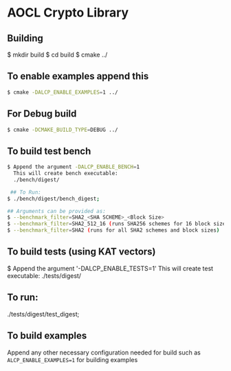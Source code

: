 
# AOCL Crypto Library

## Building

$ mkdir build
$ cd build
$ cmake ../


## To enable examples append this
```sh
$ cmake -DALCP_ENABLE_EXAMPLES=1 ../
```


## For Debug build

```sh
$ cmake -DCMAKE_BUILD_TYPE=DEBUG ../
```

## To build test bench

```sh
$ Append the argument -DALCP_ENABLE_BENCH=1
  This will create bench executable:
  ./bench/digest/

 ## To Run:
$ ./bench/digest/bench_digest;

## Arguments can be provided as:
$ --benchmark_filter=SHA2_<SHA SCHEME>_<Block Size>
$ --benchmark_filter=SHA2_512_16 (runs SHA256 schemes for 16 block size)
$ --benchmark_filter=SHA2 (runs for all SHA2 schemes and block sizes)
```

## To build tests (using KAT vectors)
$ Append the argument '-DALCP_ENABLE_TESTS=1'
 This will create test executable:
 ./tests/digest/
 ## To run:
   ./tests/digest/test_digest;


## To build examples
Append any other necessary configuration needed for build such as 
`ALCP_ENABLE_EXAMPLES=1` for building examples

